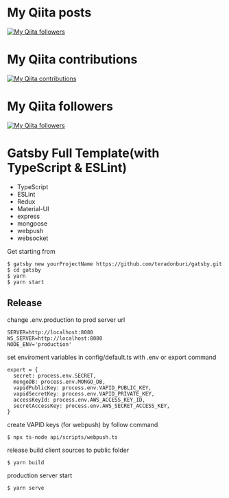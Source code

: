 
# My Qiita posts
[![My Qiita followers](https://qiita-badge.apiapi.app/s/mikkame/posts.svg)](http://qiita.com/mikkame)
# My Qiita contributions
[![My Qiita contributions](https://qiita-badge.apiapi.app/s/mikkame/contributions.svg)](http://qiita.com/mikkame)
# My Qiita followers
[![My Qiita followers](https://qiita-badge.apiapi.app/s/mikkame/followers.svg)](http://qiita.com/mikkame)


# Gatsby Full Template(with TypeScript & ESLint)

- TypeScript
- ESLint
- Redux
- Material-UI
- express
- mongoose
- webpush
- websocket

Get starting from 

```
$ gatsby new yourProjectName https://github.com/teradonburi/gatsby.git
$ cd gatsby
$ yarn
$ yarn start
```

## Release
change .env.production to prod server url

```
SERVER=http://localhost:8080
WS_SERVER=http://localhost:8080
NODE_ENV='production'
```

set enviroment variables in config/default.ts with .env or export command

```
export = {
  secret: process.env.SECRET,
  mongoDB: process.env.MONGO_DB,
  vapidPublicKey: process.env.VAPID_PUBLIC_KEY,
  vapidSecretKey: process.env.VAPID_PRIVATE_KEY,
  accessKeyId: process.env.AWS_ACCESS_KEY_ID,
  secretAccessKey: process.env.AWS_SECRET_ACCESS_KEY,
}
```

create VAPID keys (for webpush) by follow command

```
$ npx ts-node api/scripts/webpush.ts
```

release build client sources to public folder

```
$ yarn build
```

production server start

```
$ yarn serve
```
